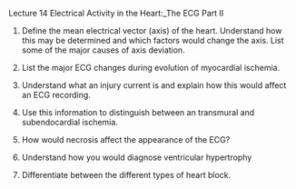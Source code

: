 Lecture 14 Electrical Activity in the Heart:_The ECG Part II

1. Define the mean electrical vector (axis) of the heart. Understand how this may be determined and which factors would change the axis. List some of the major causes of axis deviation.

2. List the major ECG changes during evolution of myocardial ischemia.

3. Understand what an injury current is and explain how this would affect an ECG recording.

4. Use this information to distinguish between an transmural and subendocardial ischemia.

5. How would necrosis affect the appearance of the ECG?

6. Understand how you would diagnose ventricular hypertrophy

7. Differentiate between the different types of heart block.

